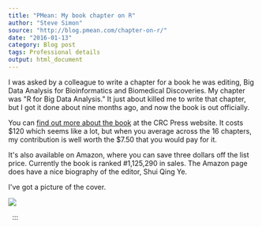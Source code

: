 ```yaml
---
title: "PMean: My book chapter on R"
author: "Steve Simon"
source: "http://blog.pmean.com/chapter-on-r/"
date: "2016-01-13"
category: Blog post
tags: Professional details
output: html_document
---
```


I was asked by a colleague to write a chapter for a book he was editing,
Big Data Analysis for Bioinformatics and Biomedical Discoveries. My
chapter was "R for Big Data Analysis." It just about killed me to write
that chapter, but I got it done about nine months ago, and now the book
is out officially.

<!---More--->

You can [find out more about the
book](https://www.crcpress.com/Big-Data-Analysis-for-Bioinformatics-and-Biomedical-Discoveries/Ye/9781498724524)
at the CRC Press website. It costs \$120 which seems like a lot, but
when you average across the 16 chapters, my contribution is well worth
the \$7.50 that you would pay for it.

It's also available on Amazon, where you can save three dollars off the
list price. Currently the book is ranked \#1,125,290 in sales. The
Amazon page does have a nice biography of the editor, Shui Qing Ye.

I've got a picture of the cover.

![](../../../images/chapter-on-r01.png)



 
:::

